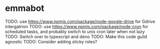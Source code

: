 # emmabot

TODO: use https://www.npmjs.com/package/node-google-drive for Gdrive intergatrion
TODO: use https://www.npmjs.com/package/node-cron for scheduled tasks, and probably switch to unix cron later when not lazy
TODO: Switch over to typescript and deno
TODO: Make this code guild agnostic
TODO: Consider adding sticky roles?

